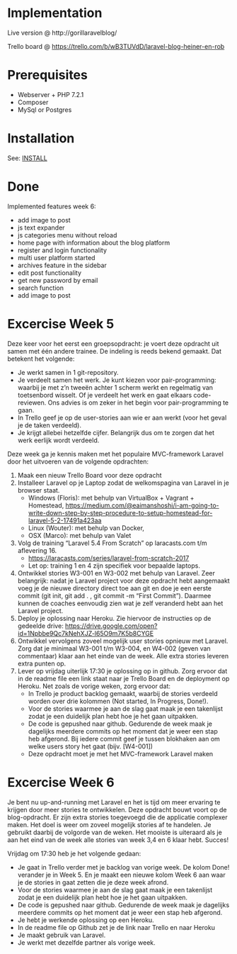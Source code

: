 # Implementation

Live version @ http://gorillaravelblog/

Trello board @ https://trello.com/b/wB3TUVdD/laravel-blog-heiner-en-rob

# Prerequisites

* Webserver + PHP 7.2.1
* Composer
* MySql or Postgres

# Installation

See: [INSTALL](INSTALL)

# Done

Implemented features week 6:
- add image to post
- js text expander
- js categories menu without reload
- home page with information about the blog platform
- register and login functionality
- multi user platform started
- archives feature in the sidebar
- edit post functionality
- get new password by email
- search function
- add image to post

# Excercise Week 5

Deze keer voor het eerst een groepsopdracht: je voert deze opdracht uit samen met één andere trainee. De indeling is reeds bekend gemaakt. Dat betekent het volgende:
* Je werkt samen in 1 git-repository.
* Je verdeelt samen het werk. Je kunt kiezen voor pair-programming: waarbij je met z’n tweeën achter 1 scherm werkt en regelmatig van toetsenbord wisselt. Of je verdeelt het werk en gaat elkaars code-reviewen. Ons advies is om zeker in het begin voor pair-programming te gaan.
* In Trello geef je op de user-stories aan wie er aan werkt (voor het geval je de taken verdeeld).
* Je krijgt allebei hetzelfde cijfer. Belangrijk dus om te zorgen dat het werk eerlijk wordt verdeeld.

Deze week ga je kennis maken met het populaire MVC-framework Laravel door het uitvoeren van de volgende opdrachten:

1. Maak een nieuw Trello Board voor deze opdracht
2. Installeer Laravel op je Laptop zodat de welkomspagina van Laravel in je browser staat.
    * Windows (Floris): met behulp van VirtualBox + Vagrant + Homestead, https://medium.com/@eaimanshoshi/i-am-going-to-write-down-step-by-step-procedure-to-setup-homestead-for-laravel-5-2-17491a423aa
    * Linux (Wouter): met behulp van Docker,
    * OSX (Marco): met behulp van Valet
3. Volg de training “Laravel 5.4 From Scratch” op laracasts.com t/m aflevering 16.
    * https://laracasts.com/series/laravel-from-scratch-2017
    * Let op: training 1 en 4 zijn specifiek voor bepaalde laptops.
4. Ontwikkel stories W3-001 en W3-002 met behulp van Laravel. Zeer belangrijk: ​nadat je Laravel project voor deze opdracht hebt aangemaakt voeg je de nieuwe directory direct toe aan git en doe je een eerste commit (git init, git add . , git commit -m “First Commit”). Daarmee kunnen de coaches eenvoudig zien wat je zelf veranderd hebt aan het Laravel project.
5. Deploy je oplossing naar Heroku. Zie hiervoor de instructies op de gedeelde drive: https://drive.google.com/open?id=1Npbbe9Qc7kNehXJZ-l65O9m7K5b8CYGE
6. Ontwikkel vervolgens zoveel mogelijk user stories opnieuw met Laravel. Zorg dat je minimaal W3-001 t/m W3-004, en W4-002 (geven van commentaar) klaar aan het einde van de week. Alle extra stories leveren extra punten op.
7. Lever op vrijdag uiterlijk 17:30 je oplossing op in github. Zorg ervoor dat in de readme file een link staat naar je Trello Board en de deployment op Heroku. Net zoals de vorige weken, zorg ervoor dat:
    * In Trello je product backlog gemaakt, waarbij de stories verdeeld worden over drie kolommen (Not started, In Progress, Done!).
    * Voor de stories waarmee je aan de slag gaat maak je een takenlijst zodat je een duidelijk plan hebt hoe je het gaan uitpakken.
    * De code is gepushed naar github. Gedurende de week maak je dagelijks meerdere commits op het moment dat je weer een stap heb afgerond. Bij iedere commit geef je tussen blokhaken aan om welke users story het gaat (bijv. [W4-001])
    * Deze opdracht moet je met het MVC-framework Laravel maken

# Excercise Week 6

Je bent nu up-and-running met Laravel en het is tijd om meer ervaring te krijgen door meer stories te ontwikkelen. Deze opdracht bouwt voort op de
blog-opdracht. Er zijn extra stories toegevoegd die de applicatie complexer maken. Het doel is weer om zoveel mogelijk stories af te handelen. Je gebruikt
daarbij de volgorde van de weken. Het mooiste is uiteraard als je aan het eind van de week alle stories van week 3,4 en 6 klaar hebt.
Succes!

Vrijdag om 17:30 heb je het volgende gedaan:
- Je gaat in Trello verder met je backlog van vorige week. De kolom Done!​ verander je in Week 5. ​En je maakt een nieuwe kolom Week 6 ​aan waar je
de stories in gaat zetten die je deze week afrond.
- Voor de stories waarmee je aan de slag gaat maak je een takenlijst zodat je een duidelijk plan hebt hoe je het gaan uitpakken.
- De code is gepushed naar github. Gedurende de week maak je dagelijks meerdere commits op het moment dat je weer een stap heb afgerond.
- Je hebt je werkende oplossing op een Heroku.
- In de readme file op Github zet je de link naar Trello en naar Heroku
- Je maakt gebruik van Laravel.
- Je werkt met dezelfde partner als vorige week.
